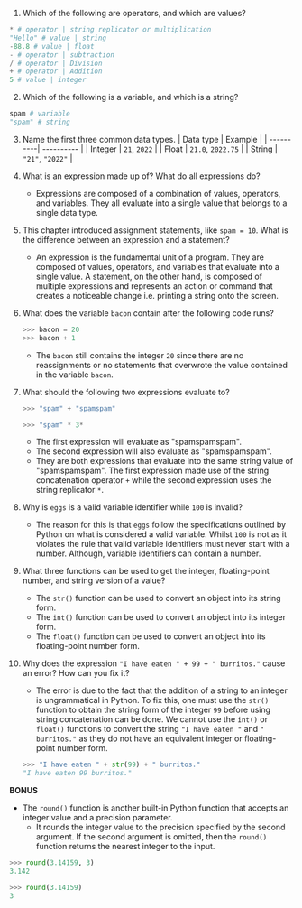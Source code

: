 1. Which of the following are operators, and which are values?
```python
* # operator | string replicator or multiplication
"Hello" # value | string
-88.8 # value | float
- # operator | subtraction
/ # operator | Division
+ # operator | Addition
5 # value | integer
```

2. Which of the following is a variable, and which is a string?
```python
spam # variable
"spam" # string
```

3. Name the first three common data types.
| Data type | Example    |
| ----------| ---------- |
| Integer   | `21`, `2022`    | 
| Float | `21.0`, `2022.75`   |
| String | `"21"`, `"2022"`  |

4. What is an expression made up of? What do all expressions do?
	- Expressions are composed of a combination of values, operators, and variables. They all evaluate into a single value that belongs to a single data type.

5. This chapter introduced assignment statements, like `spam = 10`. What is the difference between an expression and a statement?
	- An expression is the fundamental unit of a program. They are composed of values, operators, and variables that evaluate into a single value. A statement, on the other hand, is composed of multiple expressions and represents an action or command that creates a noticeable change i.e. printing a string onto the screen.

6. What does the variable `bacon` contain after the following code runs?
	```python
	>>> bacon = 20
	>>> bacon + 1
	```
	- The `bacon` still contains the integer `20` since there are no reassignments or no statements that overwrote the value contained in the variable `bacon`.

7. What should the following two expressions evaluate to?
	```python
	>>> "spam" + "spamspam"

	>>> "spam" * 3*
	```
	- The first expression will evaluate as "spamspamspam".
	- The second expression will also evaluate as "spamspamspam".
	- They are both expressions that evaluate into the same string value of "spamspamspam". The first expression made use of the string concatenation operator `+` while the second expression uses the string replicator `*`.

8. Why is `eggs` is a valid variable identifier while `100` is invalid?
	- The reason for this is that `eggs` follow the specifications outlined by Python on what is considered a valid variable. Whilst `100` is not as it violates the rule that valid variable identifiers must never start with a number. Although, variable identifiers can contain a number.

9. What three functions can be used to get the integer, floating-point number, and string version of a value?
	- The `str()` function can be used to convert an object into its string form.
	- The `int()` function can be used to convert an object into its integer form.
	- The `float()` function can be used to convert an object into its floating-point number form.

10. Why does the expression `"I have eaten " + 99 + " burritos."` cause an error? How can you fix it?
	- The error is due to the fact that the addition of a string to an integer is ungrammatical in Python. To fix this, one must use the `str()` function to obtain the string form of the integer `99` before using string concatenation can be done. We cannot use the `int()` or `float()` functions to convert the string `"I have eaten "` and `" burritos."` as they do not have an equivalent integer or floating-point number form.
	```python
	>>> "I have eaten " + str(99) + " burritos."
	"I have eaten 99 burritos."
	```

**BONUS**
- The `round()` function is another built-in Python function that accepts an integer value and a precision parameter.
	- It rounds the integer value to the precision specified by the second argument. If the second argument is omitted, then the `round()` function returns the nearest integer to the input.
```python
>>> round(3.14159, 3)
3.142

>>> round(3.14159)
3
```